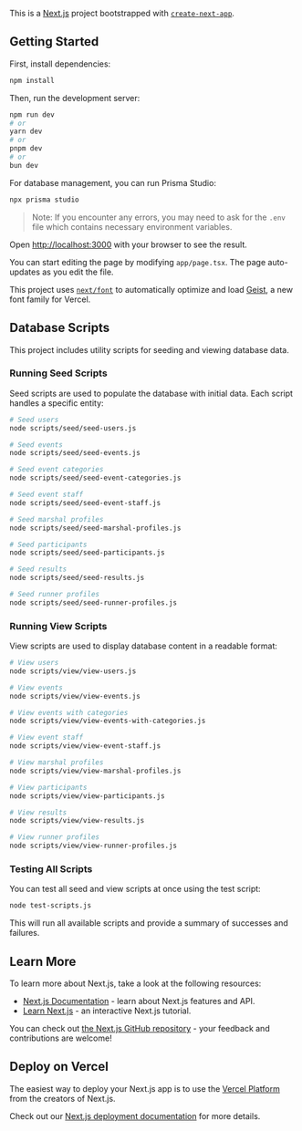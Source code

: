 This is a [Next.js](https://nextjs.org) project bootstrapped with [`create-next-app`](https://nextjs.org/docs/app/api-reference/cli/create-next-app).

## Getting Started

First, install dependencies:

```bash
npm install
```

Then, run the development server:

```bash
npm run dev
# or
yarn dev
# or
pnpm dev
# or
bun dev
```

For database management, you can run Prisma Studio:

```bash
npx prisma studio
```

> Note: If you encounter any errors, you may need to ask for the `.env` file which contains necessary environment variables.

Open [http://localhost:3000](http://localhost:3000) with your browser to see the result.

You can start editing the page by modifying `app/page.tsx`. The page auto-updates as you edit the file.

This project uses [`next/font`](https://nextjs.org/docs/app/building-your-application/optimizing/fonts) to automatically optimize and load [Geist](https://vercel.com/font), a new font family for Vercel.

## Database Scripts

This project includes utility scripts for seeding and viewing database data.

### Running Seed Scripts

Seed scripts are used to populate the database with initial data. Each script handles a specific entity:

```bash
# Seed users
node scripts/seed/seed-users.js

# Seed events
node scripts/seed/seed-events.js

# Seed event categories
node scripts/seed/seed-event-categories.js

# Seed event staff
node scripts/seed/seed-event-staff.js

# Seed marshal profiles
node scripts/seed/seed-marshal-profiles.js

# Seed participants
node scripts/seed/seed-participants.js

# Seed results
node scripts/seed/seed-results.js

# Seed runner profiles
node scripts/seed/seed-runner-profiles.js
```

### Running View Scripts

View scripts are used to display database content in a readable format:

```bash
# View users
node scripts/view/view-users.js

# View events
node scripts/view/view-events.js

# View events with categories
node scripts/view/view-events-with-categories.js

# View event staff
node scripts/view/view-event-staff.js

# View marshal profiles
node scripts/view/view-marshal-profiles.js

# View participants
node scripts/view/view-participants.js

# View results
node scripts/view/view-results.js

# View runner profiles
node scripts/view/view-runner-profiles.js
```

### Testing All Scripts

You can test all seed and view scripts at once using the test script:

```bash
node test-scripts.js
```

This will run all available scripts and provide a summary of successes and failures.

## Learn More

To learn more about Next.js, take a look at the following resources:

- [Next.js Documentation](https://nextjs.org/docs) - learn about Next.js features and API.
- [Learn Next.js](https://nextjs.org/learn) - an interactive Next.js tutorial.

You can check out [the Next.js GitHub repository](https://github.com/vercel/next.js) - your feedback and contributions are welcome!

## Deploy on Vercel

The easiest way to deploy your Next.js app is to use the [Vercel Platform](https://vercel.com/new?utm_medium=default-template&filter=next.js&utm_source=create-next-app&utm_campaign=create-next-app-readme) from the creators of Next.js.

Check out our [Next.js deployment documentation](https://nextjs.org/docs/app/building-your-application/deploying) for more details.
